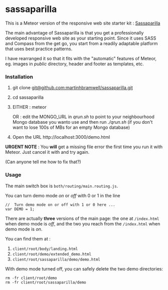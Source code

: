 # sassaparilla
This is a Meteor version of the responsive web site starter kit : [Sassaparilla ](https://github.com/fffunction/sassaparilla/blob/master/README.md#sassaparilla)

The main advantage of Sassaparilla is that you get a professionally developed responsive web site as your starting point.  Since it uses SASS and Compass from the get go, you start from a readily adaptable platform that uses best practice patterns.

I have rearranged it so that it fits with the "automatic" features of Meteor, eg. images in _public_ directory, header and footer as templates, etc.

### Installation

 1. git clone [git@github.com:martinhbramwell/sassaparilla.git](git@github.com:martinhbramwell/sassaparilla.git)
 2. cd sassaparilla
 3. EITHER : meteor

    OR : edit the MONGO_URL in _qrun.sh_ to point to your neighbourhood Mongo database you wanto use and then run _./qrun.sh_  (if you don't want to lose 100s of MBs for an empty Mongo database)

 4. Open the URL  http://localhost:3000/demo.html

 **URGENT NOTE** : You **will** get a missing file error the first time you run it with Meteor.  Just cancel it with <ctrl-c> and try again.
 
 (Can anyone tell me how to fix that?)
 
### Usage

The main switch box is `both/routing/main.routing.js`.

You can turn demo mode _on_ or _off_ with 0 or 1 in the line 

    //  Turn demo mode on or off with 1 or 0 here ...
    var DEMO = 1;

There are actually __three__ versions of the main page: the one at `/index.html` when demo mode is _off_, and the two you reach from the `/index.html` when demo mode is _on_.

You can find them at :

1. `client/root/body/landing.html`
1. `client/root/demo/extended_demo.html`
1. `client/root/sassaparilla/demo/demo.html`

With demo mode turned off, you can safely delete the two demo directories:

    rm -fr client/root/demo
    rm -fr client/root/sassaparilla/demo 

